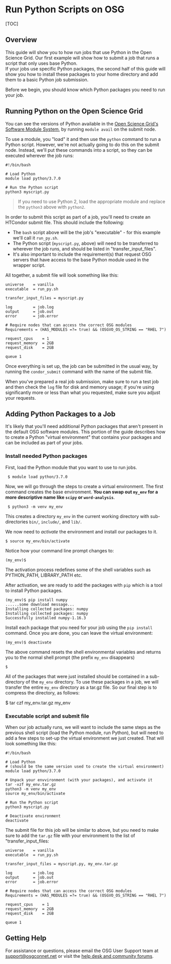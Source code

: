 [title]: - "Run Python Scripts on OSG"

# Run Python Scripts on OSG

[TOC]

## Overview

This guide will show you to how run jobs that use Python in the Open Science Grid. Our 
first example will show how to submit a job that runs a script that only uses base Python.  
If your jobs use specific Python packages, the second half of this guide will show you 
how to install these packages to your home directory and add them to a basic Python job 
submission.  

Before we begin, you should know which Python packages you need to run your job.  

## Running Python on the Open Science Grid

You can see the versions of Python available in the [Open Science Grid's Software 
Module System][module-guide], by running `module avail` on the submit node. 

To use a module, you "load" it and then use the `python` command to run a Python script. 
However, we're not actually going to do this on the submit node. Instead, we'll put 
these commands into a script, so they can be executed wherever the job runs: 

	#!/bin/bash

	# Load Python
	module load python/3.7.0

	# Run the Python script 
	python3 myscript.py


> If you need to use Python 2, load the appropriate module and 
> replace the `python3` above with `python2`.

In order to submit this script as part of a job, you'll need to create an HTCondor 
submit file. This should include the following: 

* The `bash` script above will be the job's "executable" - for this example we'll call it `run_py.sh`. 
* The Python script (`myscript.py`, above) will need to be transferred to wherever the job runs, and should be 
listed in "transfer_input_files".
* It's also important to include the requirement(s) that request OSG servers that 
have access to the base Python module used in the wrapper script. 

All together, a submit file will look something like this: 

	universe 	= vanilla     
	executable 	= run_py.sh

	transfer_input_files = myscript.py

	log         = job.log
	output      = job.out
	error       = job.error

	# Require nodes that can access the correct OSG modules
	Requirements = (HAS_MODULES =?= true) && (OSGVO_OS_STRING == "RHEL 7")

	request_cpus 	= 1 
	request_memory 	= 2GB
	request_disk 	= 2GB

	queue 1

Once everything is set up, the job can be submitted in the usual way, by running 
the `condor_submit` command with the name of the submit file. 

When you've prepared a real job submission, make sure to run a test job and then check 
the `log` file for disk and memory usage; if you're using significantly more or less 
than what you requested, make sure you adjust your requests. 

## Adding Python Packages to a Job

It's likely that you'll need additional Python packages that aren't present in 
the default OSG software modules.  This portion of the guide describes how to 
create a Python "virtual environment" that contains your packages and can be 
included as part of your jobs. 

### Install needed Python packages

First, load the Python module that you want to use to run jobs. 

     $ module load python/3.7.0

Now, we will go through the steps to create a virtual environment.  The first 
command creates the base environment. **You can swap out `my_env` for a more descriptive name like `scipy` or `word-analysis`**.

     $ python3 -m venv my_env

This creates a directory `my_env` in the current working directory 
with sub-directories `bin/`, `include/`, and `lib/`.   

We now need to _activate_ the environment and install our packages to it.  

    $ source my_env/bin/activate

Notice how your command line prompt changes to: 

    (my_env)$

The activation process redefines some of the shell variables 
such as PYTHON_PATH, LIBRARY_PATH etc. 

After activation, we are ready to add the packages with `pip` 
which is a tool to install Python packages. 

    (my_env)$ pip install numpy
    ......some download message...
    Installing collected packages: numpy
	Installing collected packages: numpy
	Successfully installed numpy-1.16.3

Install each package that you need for your job using the `pip install` command.  Once 
you are done, you can leave the virtual environment: 

    (my_env)$ deactivate

The above command resets the shell environmental variables and returns you to the 
normal shell prompt (the prefix `my_env` disappears)

    $ 

All of the packages that were just installed should be contained in a sub-directory 
of the `my_env` directory.  To use these packages in a job, we will transfer the 
entire `my_env` directory as a tar.gz file.  So our final step is to compress the 
directory, as follows: 

   $ tar czf my_env.tar.gz my_env


### Executable script and submit file

When our job actually runs, we will want to include the same steps as the previous 
shell script (load the Python module, run Python), but will need to add a few 
steps to set-up the virtual environment we just created. That will look 
something like this: 

	#!/bin/bash
	
	# Load Python
	# (should be the same version used to create the virtual environment)
	module load python/3.7.0

	# Unpack your envvironment (with your packages), and activate it
	tar -xzf my_env.tar.gz
	python3 -m venv my_env
	source my_env/bin/activate

	# Run the Python script 
	python3 myscript.py

	# Deactivate environment 
	deactivate

The submit file for this job will be similar to above, but you need to make sure 
to add the `tar.gz` file with your environment to the list of "transfer_input_files: 

	universe 	= vanilla     
	executable 	= run_py.sh

	transfer_input_files = myscript.py, my_env.tar.gz

	log         = job.log
	output      = job.out
	error       = job.error

	# Require nodes that can access the correct OSG modules
	Requirements = (HAS_MODULES =?= true) && (OSGVO_OS_STRING == "RHEL 7")

	request_cpus 	= 1 
	request_memory 	= 2GB
	request_disk 	= 2GB

	queue 1

## Getting Help

For assistance or questions, please email the OSG User Support
 team  at [support@osgconnet.net](mailto:user-support@opensciencegrid.org) or visit the [help desk and community forums](http://support.opensciencegrid.org).

[module-guide]: 12000048518
